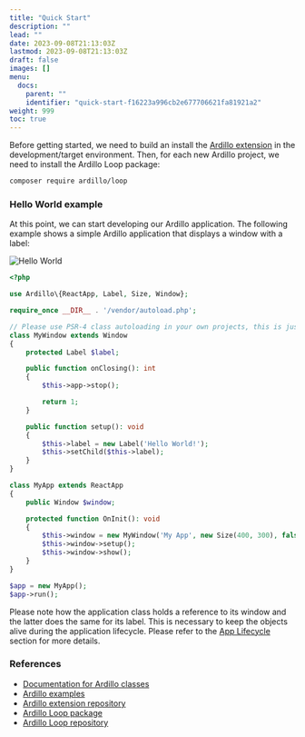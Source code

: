 ```yaml
---
title: "Quick Start"
description: ""
lead: ""
date: 2023-09-08T21:13:03Z
lastmod: 2023-09-08T21:13:03Z
draft: false
images: []
menu:
  docs:
    parent: ""
    identifier: "quick-start-f16223a996cb2e677706621fa81921a2"
weight: 999
toc: true
---
```

Before getting started, we need to build an install the [Ardillo extension](https://github.com/ardillo-php/ext#build-requirements) in the development/target environment. Then, for each new Ardillo project, we need to install the Ardillo Loop package:

```sh
composer require ardillo/loop
```

### Hello World example

At this point, we can start developing our Ardillo application. The following example shows a simple Ardillo application that displays a window with a label:

![Hello World](/images/shots/hello-world.png)

```php
<?php

use Ardillo\{ReactApp, Label, Size, Window};

require_once __DIR__ . '/vendor/autoload.php';

// Please use PSR-4 class autoloading in your own projects, this is just an example
class MyWindow extends Window
{
    protected Label $label;

    public function onClosing(): int
    {
        $this->app->stop();

        return 1;
    }

    public function setup(): void
    {
        $this->label = new Label('Hello World!');
        $this->setChild($this->label);
    }
}

class MyApp extends ReactApp
{
    public Window $window;

    protected function OnInit(): void
    {
        $this->window = new MyWindow('My App', new Size(400, 300), false);
        $this->window->setup();
        $this->window->show();
    }
}

$app = new MyApp();
$app->run();
```

Please note how the application class holds a reference to its window and the latter does the same for its label. This is necessary to keep the objects alive during the application lifecycle. Please refer to the [App Lifecycle](/docs/app-lifecycle/) section for more details.

### References

- [Documentation for Ardillo classes](/docs/0.1.x/classes/)
- [Ardillo examples](https://github.com/ardillo-php/examples)
- [Ardillo extension repository](https://github.com/ardillo-php/ext)
- [Ardillo Loop package](https://packagist.org/packages/ardillo/loop)
- [Ardillo Loop repository](https://github.com/ardillo-php/loop)
